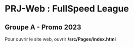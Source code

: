 # PRJ-Web : FullSpeed League
## Groupe A - Promo 2023

Pour ouvrir le site web, ouvrir **/src/Pages/index.html**
